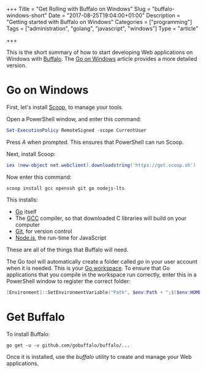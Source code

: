 +++
Title = "Get Rolling with Buffalo on Windows"
Slug = "buffalo-windows-short"
Date = "2017-08-25T19:04:00+01:00"
Description = "Getting started with Buffalo on Windows"
Categories = ["programming"]
Tags = ["administration", "golang", "javascript", "windows"]
Type = "article"

+++

This is the short summary of how to start developing Web applications on Windows
with [Buffalo](http://gobuffalo.io). The [Go on 
Windows](http://www.stuartellis.name/articles/windows-golang-setup) article
provides a more detailed version.

<!--more-->

# Go on Windows #

First, let's install [Scoop](http://scoop.sh/), to manage your tools.

Open a PowerShell window, and enter this command:

~~~powershell
Set-ExecutionPolicy RemoteSigned -scope CurrentUser
~~~

Press *A* when prompted. This ensures that PowerShell can run Scoop.

Next, install Scoop:

~~~powershell
iex (new-object net.webclient).downloadstring('https://get.scoop.sh')
~~~

Now enter this command:

    scoop install gcc openssh git go nodejs-lts

This installs:

* [Go](https://golang.org/) itself
* The [GCC](http://mingw-w64.org) compiler, so that downloaded C libraries will build on your computer
* [Git](https://git-scm.com/), for version control
* [Node.js](https://nodejs.org/), the run-time for JavaScript

These are all of the things that Buffalo will need.

The Go tool will automatically create a folder called *go* in your user account
when it is needed. This is your [Go
workspace](https://golang.org/doc/code.html#Workspaces). To ensure that Go
applications that you compile in the workspace run correctly, enter this in a PowerShell window to register the correct folder:

~~~powershell
[Environment]::SetEnvironmentVariable("Path", $env:Path + ";$($env:HOMEDRIVE)$($env:HOMEPATH)\go\bin", [EnvironmentVariableTarget]::User)
~~~

# Get Buffalo #

To install Buffalo:

    go get -u -v github.com/gobuffalo/buffalo/...

Once it is installed, use the *buffalo* utility to create and manage your Web applications.